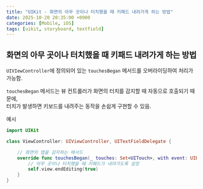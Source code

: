 ```yaml
---
title: "UIKit - 화면의 아무 곳이나 터치했을 때 키패드 내려가게 하는 방법"
date: 2025-10-20 20:35:00 +0900
categories: [Mobile, iOS]
tags: [uikit, storyboard, textfield]
---
```


## **화면의 아무 곳이나 터치했을 때 키패드 내려가게 하는 방법**
`UIVIewController`에 정의되어 있는 `touchesBegan` 메서드를 오버라이딩하여 처리가 가능함.

`touchesBegan` 메서드는 뷰 컨트롤러가 화면의 터치를 감지할 때 자동으로 호출되기 때문에,  
터치가 발생하면 키보드를 내려주는 동작을 손쉽게 구현할 수 있음.

예시
```swift
import UIKit

class ViewController: UIViewController, UITextFieldDelegate {

    // 화면의 탭을 감지하는 메서드
    override func touchesBegan(_ touches: Set<UITouch>, with event: UIEvent?) {
        // 아무 곳이나 터치했을 때 키패드가 내려가도록 설정
        self.view.endEditing(true)
    }
}
```
